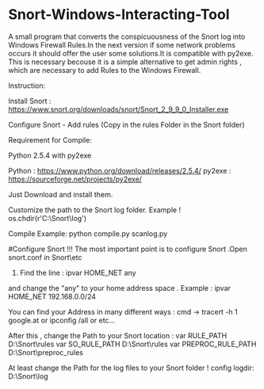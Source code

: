 # Snort-Windows-Interacting-Tool
A small program that converts the conspicuousness of the Snort log into 
Windows Firewall Rules.In the next version if some network problems 
occurs it should offer the user some solutions.It is compatible with py2exe.
This is necessary becouse it is a simple alternative to get admin 
rights , which are necessary to add Rules to the Windows Firewall.

Instruction:

Install Snort :
https://www.snort.org/downloads/snort/Snort_2_9_9_0_Installer.exe

Configure Snort - Add rules (Copy in the rules Folder in the Snort folder)


Requirement for Compile:

Python 2.5.4 with py2exe

Python : https://www.python.org/download/releases/2.5.4/
py2exe : https://sourceforge.net/projects/py2exe/

Just Download and install them.

Customize the path to the Snort log folder.
Example ! os.chdir(r'C:\Snort\log') 

Compile Example:
python compile.py scanlog.py




#Configure Snort !!!
The most important point is to configure Snort .Open snort.conf in Snort\etc

1. Find the line : ipvar HOME_NET any

and change the "any" to your home address space .
Example : ipvar HOME_NET 192.168.0.0/24

You can find your Address in many different ways :
cmd -> tracert -h 1 google.at or ipconfig /all or etc...

After this , change the Path to your Snort location :
var RULE_PATH D:\Snort\rules
var SO_RULE_PATH D:\Snort\rules
var PREPROC_RULE_PATH D:\Snort\preproc_rules

At least change the Path for the log files to your Snort folder !
config logdir: D:\Snort\log



